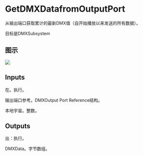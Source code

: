 # GetDMXDatafromOutputPort

从输出端口获取累计的最新DMX值（自开始播放以来发送的所有数据）。

目标是DMXSubsystem

## 图示

![]($-20221218-18441163.png)

## Inputs

在。执行。

输出端口参考。DMXOutput Port Reference结构。

本地宇宙。整数。  

## Outputs

出：执行。

DMXData。字节数组。
